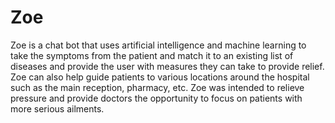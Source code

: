 # Zoe
Zoe is a chat bot that uses artificial intelligence and machine learning to take the symptoms from the patient and match it to an existing list of diseases and 
provide the user with measures they can take to provide relief. Zoe can also help  guide patients to various locations around the hospital such as the main reception,
pharmacy, etc. Zoe was intended to relieve pressure and provide doctors the opportunity to focus on patients with more serious ailments.
